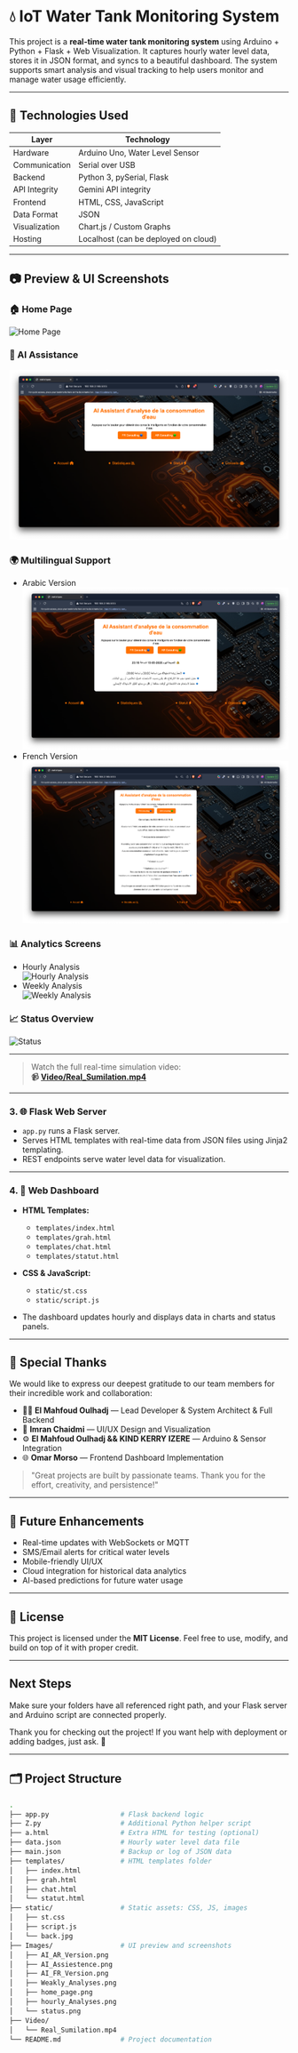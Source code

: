 # 💧 IoT Water Tank Monitoring System

This project is a **real-time water tank monitoring system** using Arduino + Python + Flask + Web Visualization. It captures hourly water level data, stores it in JSON format, and syncs to a beautiful dashboard. The system supports smart analysis and visual tracking to help users monitor and manage water usage efficiently.

---

## 🧰 Technologies Used

| Layer         | Technology                    |
|---------------|------------------------------|
| Hardware      | Arduino Uno, Water Level Sensor |
| Communication | Serial over USB              |
| Backend       | Python 3, pySerial, Flask    |
| API Integrity | Gemini API integrity         |
| Frontend      | HTML, CSS, JavaScript        |
| Data Format   | JSON                         |
| Visualization | Chart.js / Custom Graphs     |
| Hosting       | Localhost (can be deployed on cloud) |

---

## 📷 Preview & UI Screenshots

### 🏠 Home Page  
![Home Page](Images/home_page.png)

### 🧠 AI Assistance  
![AI Assistant](Images/AI_Assiestence.png)

### 🌍 Multilingual Support  
- Arabic Version  
  ![AI AR Version](Images/AI_AR_Version.png)  
- French Version  
  ![AI FR Version](Images/AI_FR_Version.png)

### 📊 Analytics Screens  
- Hourly Analysis  
  ![Hourly Analysis](Images/hourly_Analyses.png)  
- Weekly Analysis  
  ![Weekly Analysis](Images/Weakly_Analyses.png)

### 📈 Status Overview  
![Status](Images/status.png)

---

> Watch the full real-time simulation video:  
> **📹 [Video/Real_Sumilation.mp4](Video/Real_Sumilation.mp4)**

---

### 3. 🌐 Flask Web Server

- `app.py` runs a Flask server.  
- Serves HTML templates with real-time data from JSON files using Jinja2 templating.  
- REST endpoints serve water level data for visualization.

---

### 4. 🎨 Web Dashboard

- **HTML Templates:**  
  - `templates/index.html`  
  - `templates/grah.html`  
  - `templates/chat.html`  
  - `templates/statut.html`

- **CSS & JavaScript:**  
  - `static/st.css`  
  - `static/script.js`

- The dashboard updates hourly and displays data in charts and status panels.

---

## 🙌 Special Thanks

We would like to express our deepest gratitude to our team members for their incredible work and collaboration:

- 👨‍💻 **El Mahfoud Oulhadj** — Lead Developer & System Architect & Full Backend
- 🎨 **Imran Chaidmi** — UI/UX Design and Visualization  
- ⚙️ **El Mahfoud Oulhadj && KIND KERRY IZERE** — Arduino & Sensor Integration  
- 🌐 **Omar Morso** — Frontend Dashboard Implementation  

> "Great projects are built by passionate teams. Thank you for the effort, creativity, and persistence!"

---

## 🚀 Future Enhancements

- Real-time updates with WebSockets or MQTT  
- SMS/Email alerts for critical water levels  
- Mobile-friendly UI/UX  
- Cloud integration for historical data analytics  
- AI-based predictions for future water usage  

---

## 🧾 License

This project is licensed under the **MIT License**. Feel free to use, modify, and build on top of it with proper credit.

---

## Next Steps

Make sure your folders have all referenced right path, and your Flask server and Arduino script are connected properly.

Thank you for checking out the project! If you want help with deployment or adding badges, just ask. 🚀

---
## 🗂 Project Structure

```bash
.
├── app.py                  # Flask backend logic
├── Z.py                    # Additional Python helper script
├── a.html                  # Extra HTML for testing (optional)
├── data.json               # Hourly water level data file
├── main.json               # Backup or log of JSON data
├── templates/              # HTML templates folder
│   ├── index.html
│   ├── grah.html
│   ├── chat.html
│   └── statut.html
├── static/                 # Static assets: CSS, JS, images
│   ├── st.css
│   ├── script.js
│   └── back.jpg
├── Images/                 # UI preview and screenshots
│   ├── AI_AR_Version.png
│   ├── AI_Assiestence.png
│   ├── AI_FR_Version.png
│   ├── Weakly_Analyses.png
│   ├── home_page.png
│   ├── hourly_Analyses.png
│   └── status.png
├── Video/
│   └── Real_Sumilation.mp4
└── README.md               # Project documentation


